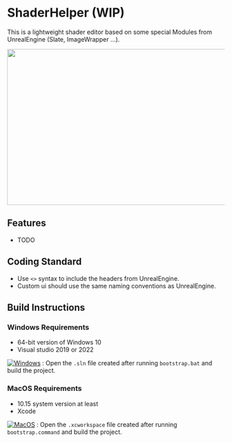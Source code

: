 # ShaderHelper (WIP)

This is a lightweight shader editor based on some special Modules from UnrealEngine (Slate, ImageWrapper ...).

<p align="center">
<img src="https://github.com/mxrhyx233/ShaderHelper/blob/main/ScreenShot/App.png" width="640" height="360">

## Features

* TODO

## Coding Standard

* Use `<>` syntax to include the headers from UnrealEngine.
* Custom ui should use the same naming conventions as UnrealEngine.

## Build Instructions

### Windows Requirements

* 64-bit version of Windows 10
* Visual studio 2019 or 2022

[![Windows](https://github.com/mxrhyx233/ShaderHelper/actions/workflows/Windows.yml/badge.svg)](https://github.com/mxrhyx233/ShaderHelper/actions/workflows/Windows.yml) : Open the `.sln` file created after running `bootstrap.bat` and build the project.

### MacOS Requirements
* 10.15 system version at least
* Xcode

[![MacOS](https://github.com/mxrhyx233/ShaderHelper/actions/workflows/MacOS.yml/badge.svg)](https://github.com/mxrhyx233/ShaderHelper/actions/workflows/MacOS.yml) : Open the `.xcworkspace` file created after running `bootstrap.command` and build the project.
